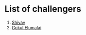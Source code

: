 # List of challengers
1. [Shivay](https://github.com/shivaylamba)
2. [Gokul Elumalai](https://github.com/gokul-elumalai)